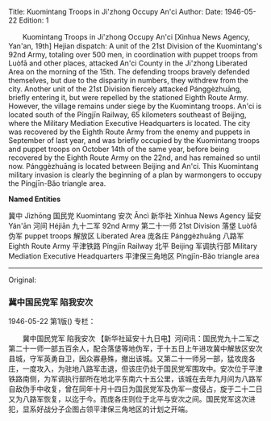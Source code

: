 Title: Kuomintang Troops in Ji'zhong Occupy An'ci
Author:
Date: 1946-05-22
Edition: 1

　　Kuomintang Troops in Ji'zhong
    Occupy An'ci
    [Xinhua News Agency, Yan'an, 19th] Hejian dispatch: A unit of the 21st Division of the Kuomintang's 92nd Army, totaling over 500 men, in coordination with puppet troops from Luòfā and other places, attacked An'ci County in the Ji'zhong Liberated Area on the morning of the 15th. The defending troops bravely defended themselves, but due to the disparity in numbers, they withdrew from the city. Another unit of the 21st Division fiercely attacked Pánggèzhuāng, briefly entering it, but were repelled by the stationed Eighth Route Army. However, the village remains under siege by the Kuomintang troops. An'ci is located south of the Píngjīn Railway, 65 kilometers southeast of Beijing, where the Military Mediation Executive Headquarters is located. The city was recovered by the Eighth Route Army from the enemy and puppets in September of last year, and was briefly occupied by the Kuomintang troops and puppet troops on October 14th of the same year, before being recovered by the Eighth Route Army on the 22nd, and has remained so until now. Pánggèzhuāng is located between Beijing and An'ci. This Kuomintang military invasion is clearly the beginning of a plan by warmongers to occupy the Píngjīn-Bǎo triangle area.



**Named Entities**


冀中  Jìzhōng
国民党  Kuomintang
安次  Āncì
新华社  Xinhua News Agency
延安  Yán'ān
河间  Héjiān
九十二军  92nd Army
第二十一师  21st Division
落垡  Luòfā
伪军  puppet troops
解放区  Liberated Area
庞各庄  Pánggèzhuāng
八路军  Eighth Route Army
平津铁路  Píngjīn Railway
北平  Beijing
军调执行部  Military Mediation Executive Headquarters
平津保三角地区  Píngjīn-Bǎo triangle area



<hr /> 

Original: 


### 冀中国民党军  陷我安次

1946-05-22
第1版()
专栏：

　　冀中国民党军
    陷我安次
    【新华社延安十九日电】河间讯：国民党九十二军之第二十一师一部五百余人，配合落垡等地伪军，于十五日上午进攻冀中解放区安次县城，守军英勇自卫，因众寡悬殊，撤出该城。又第二十一师另一部，猛攻庞各庄，一度攻入，为驻地八路军击退，但该庄仍处于国民党军围攻中。安次位于平津铁路南侧，为军调执行部所在地北平东南六十五公里，该城在去年九月间为八路军自敌伪手中收复，曾在同年十月十四日为国民党军及伪军一度侵占，旋于二十二日又为八路军恢复，以迄于今。而庞各庄则位于北平与安次之间。国民党军这次进犯，显系好战分子企图占领平津保三角地区的计划之开端。
